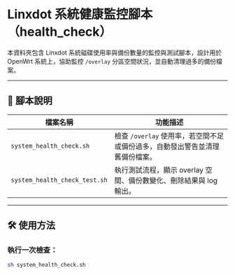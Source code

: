 # Linxdot 系統健康監控腳本（health_check）

本資料夾包含 Linxdot 系統磁碟使用率與備份數量的監控與測試腳本，設計用於 OpenWrt 系統上，協助監控 `/overlay` 分區空間狀況，並自動清理過多的備份檔案。

---

## 📁 腳本說明

| 檔案名稱                     | 功能描述 |
|------------------------------|----------|
| `system_health_check.sh`     | 檢查 `/overlay` 使用率，若空間不足或備份過多，自動發出警告並清理舊備份檔案。 |
| `system_health_check_test.sh`| 執行測試流程，顯示 overlay 空間、備份數變化、刪除結果與 log 輸出。 |

---

## 🛠 使用方法

### 執行一次檢查：

```sh
sh system_health_check.sh

